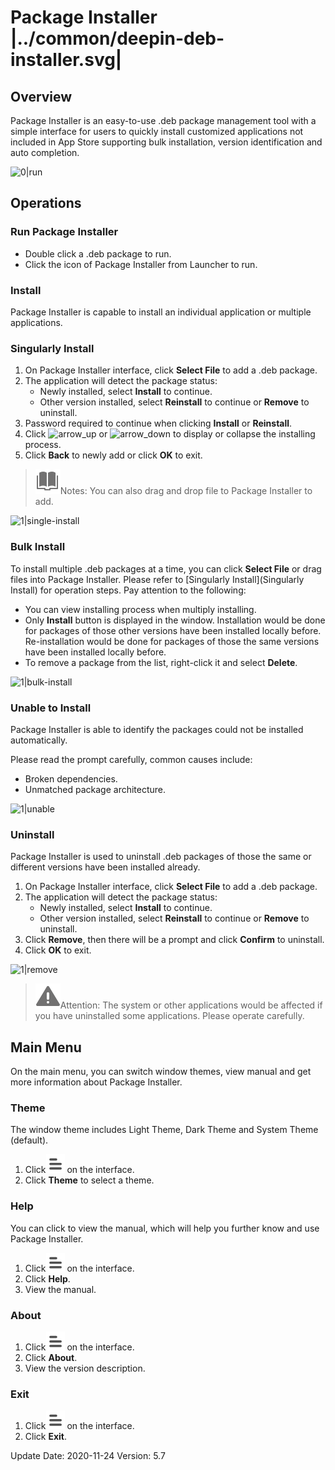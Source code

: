 # Package Installer |../common/deepin-deb-installer.svg|

## Overview

Package Installer is an easy-to-use .deb package management tool with a simple interface for users to quickly install customized applications not included in App Store supporting bulk installation, version identification and auto completion.  

![0|run](jpg/run.png)


## Operations

### Run Package Installer

- Double click a .deb package to run.
- Click the icon of Package Installer from Launcher to run. 

### Install

Package Installer is capable to install an individual application or multiple applications.

### Singularly Install

1. On Package Installer interface, click **Select File** to add a .deb package.
2. The application will detect the package status:
   - Newly installed, select **Install** to continue.
   - Other version installed, select **Reinstall** to continue or **Remove** to uninstall.
3. Password required to continue when clicking **Install** or **Reinstall**.
4. Click ![arrow_up](icon/arrow_up.svg) or ![arrow_down](icon/arrow_down.svg) to display or collapse the installing process.
5. Click **Back** to newly add or click **OK** to exit.


> ![notes](icon/notes.svg)Notes: You can also drag and drop file to Package Installer to add.

![1|single-install](jpg/single-install.png)

### Bulk Install

To install multiple .deb packages at a time, you can click **Select File** or drag files into Package Installer. Please refer to [Singularly Install](Singularly Install) for operation steps. Pay attention to the following:

- You can view installing process when multiply installing.
- Only **Install** button is displayed in the window. Installation would be done for packages of those other versions have been installed locally before. Re-installation would be done for packages of those the same versions have been installed locally before.
- To remove a package from the list, right-click it and select **Delete**. 

![1|bulk-install](jpg/bulk-install.png)

### Unable to Install

Package Installer is able to identify the packages could not be installed automatically.

Please read the prompt carefully, common causes include: 

- Broken dependencies.
- Unmatched package architecture.

![1|unable](jpg/unable.png)

### Uninstall

Package Installer is used to uninstall .deb packages of those the same or different versions have been installed already. 

1. On Package Installer interface, click **Select File** to add a .deb package.
2. The application will detect the package status:
   - Newly installed, select **Install** to continue.
   - Other version installed, select **Reinstall** to continue or **Remove** to uninstall.
3. Click **Remove**, then there will be a prompt and click **Confirm** to uninstall.
4. Click **OK** to exit.

![1|remove](jpg/remove.png)

> ![attention](icon/attention.svg)Attention: The system or other applications would be affected if you have uninstalled some applications. Please operate carefully. 

## Main Menu

On the main menu, you can switch window themes, view manual and get more information about Package Installer.

### Theme

The window theme includes Light Theme, Dark Theme and System Theme (default).

1.   Click![icon_menu](icon/icon_menu.svg) on the interface.
2.   Click **Theme** to select a theme.

### Help

You can click to view the manual, which will help you further know and use Package Installer.

1. Click![icon_menu](icon/icon_menu.svg) on the interface.
2. Click **Help**.
3. View the manual.

### About

1. Click![icon_menu](icon/icon_menu.svg) on the interface.
2. Click **About**.
3. View the version description.

### Exit

1. Click![icon_menu](icon/icon_menu.svg) on the interface.
2. Click **Exit**.

<div class="version-info"><span>Update Date: 2020-11-24</span><span> Version: 5.7</span></div>